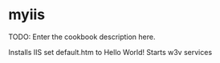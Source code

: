 # myiis

TODO: Enter the cookbook description here.

Installs IIS
set default.htm to Hello World!
Starts w3v services 
